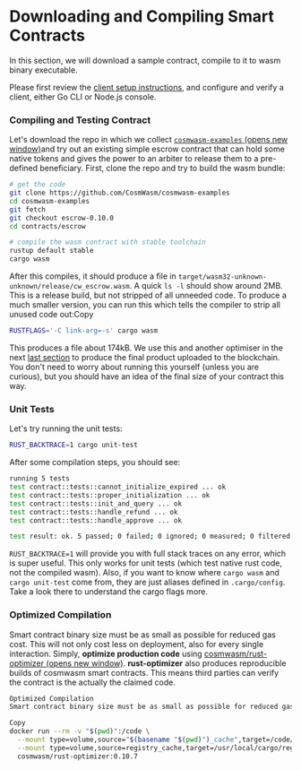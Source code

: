 # Downloading and Compiling Smart Contracts

In this section, we will download a sample contract, compile to it to wasm binary executable.

Please first review the [client setup instructions](https://docs.cosmwasm.com/0.13/getting-started/setting-env.html), and configure and verify a client, either Go CLI or Node.js console.

### Compiling and Testing Contract <a id="compiling-and-testing-contract"></a>

Let's download the repo in which we collect [`cosmwasm-examples` \(opens new window\)](https://github.com/CosmWasm/cosmwasm-examples)and try out an existing simple escrow contract that can hold some native tokens and gives the power to an arbiter to release them to a pre-defined beneficiary. First, clone the repo and try to build the wasm bundle:

```bash
# get the code
git clone https://github.com/CosmWasm/cosmwasm-examples
cd cosmwasm-examples
git fetch
git checkout escrow-0.10.0
cd contracts/escrow

# compile the wasm contract with stable toolchain
rustup default stable
cargo wasm
```

After this compiles, it should produce a file in `target/wasm32-unknown-unknown/release/cw_escrow.wasm`. A quick `ls -l` should show around 2MB. This is a release build, but not stripped of all unneeded code. To produce a much smaller version, you can run this which tells the compiler to strip all unused code out:Copy  


```bash
RUSTFLAGS='-C link-arg=-s' cargo wasm
```

This produces a file about 174kB. We use this and another optimiser in the next [last section](https://docs.cosmwasm.com/0.13/getting-started/compile-contract.html#Optimized-Compilation) to produce the final product uploaded to the blockchain. You don't need to worry about running this yourself \(unless you are curious\), but you should have an idea of the final size of your contract this way.

### Unit Tests <a id="unit-tests"></a>

Let's try running the unit tests:

```bash
RUST_BACKTRACE=1 cargo unit-test
```

After some compilation steps, you should see:

```bash
running 5 tests
test contract::tests::cannot_initialize_expired ... ok
test contract::tests::proper_initialization ... ok
test contract::tests::init_and_query ... ok
test contract::tests::handle_refund ... ok
test contract::tests::handle_approve ... ok

test result: ok. 5 passed; 0 failed; 0 ignored; 0 measured; 0 filtered out
```

`RUST_BACKTRACE=1` will provide you with full stack traces on any error, which is super useful. This only works for unit tests \(which test native rust code, not the compiled wasm\). Also, if you want to know where `cargo wasm` and `cargo unit-test` come from, they are just aliases defined in `.cargo/config`. Take a look there to understand the cargo flags more.

### Optimized Compilation <a id="optimized-compilation"></a>

Smart contract binary size must be as small as possible for reduced gas cost. This will not only cost less on deployment, also for every single interaction. Simply, **optimize production code** using [cosmwasm/rust-optimizer \(opens new window\)](https://github.com/CosmWasm/rust-optimizer). **rust-optimizer** also produces reproducible builds of cosmwasm smart contracts. This means third parties can verify the contract is the actually the claimed code.

```bash
Optimized Compilation
Smart contract binary size must be as small as possible for reduced gas cost. This will not only cost less on deployment, also for every single interaction. Simply, optimize production code using cosmwasm/rust-optimizer (opens new window). rust-optimizer also produces reproducible builds of cosmwasm smart contracts. This means third parties can verify the contract is the actually the claimed code.

Copy
docker run --rm -v "$(pwd)":/code \
  --mount type=volume,source="$(basename "$(pwd)")_cache",target=/code/target \
  --mount type=volume,source=registry_cache,target=/usr/local/cargo/registry \
  cosmwasm/rust-optimizer:0.10.7
```

